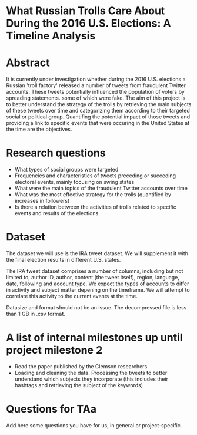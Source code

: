 # What Russian Trolls Care About During the 2016 U.S. Elections: A Timeline Analysis

# Abstract
It is currently under investigation whether during the 2016 U.S. elections a Russian 'troll factory' released a number of tweets from fraudulent Twitter accounts. These tweets potentially influenced the population of voters by spreading statements. some of which were fake. The aim of this project is to better understand the strategy of the trolls by retrieving the main subjects of these tweets over time and categorizing them according to their targeted social or political group. Quantifing the potential impact of those tweets and providing a link to specific events that were occuring in the United States at the time are the objectives. 

# Research questions

- What types of social groups were targeted
- Frequencies and characteristics of tweets preceding or succeding electoral events, mainly focusing on swing states
- What were the main topics of the fraudulent Twitter accounts over time
- What was the most effective strategy for the trolls (quantified by increases in followers)
- Is there a relation between the activities of trolls related to specific events and results of the elections

# Dataset
The dataset we will use is the IRA tweet dataset. We will supplement it with the final election results in different U.S. states.

The IRA tweet dataset comprises a number of columns, including but not limited to, author ID, author, content (the tweet itself), region, language, date, following and account type. We expect the types of accounts to differ in activity and subject matter depening on the timeframe. We will attempt to correlate this activity to the current events at the time. 

Datasize and format should not be an issue. The decompressed file is less than 1 GB in .csv format. 

# A list of internal milestones up until project milestone 2
- Read the paper published by the Clemson researchers. 
- Loading and cleaning the data. Processing the tweets to better understand which subjects they incorporate (this includes their hashtags and retrieving the subject of the keywords)

# Questions for TAa
Add here some questions you have for us, in general or project-specific.
